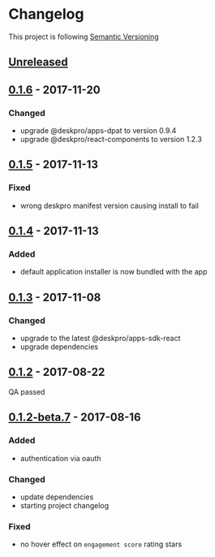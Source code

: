 # Changelog

This project is following [Semantic Versioning](http://semver.org)

## [Unreleased][]

## [0.1.6][] - 2017-11-20

### Changed

- upgrade @deskpro/apps-dpat to version 0.9.4
- upgrade @deskpro/react-components to version 1.2.3

## [0.1.5][] - 2017-11-13

### Fixed

 - wrong deskpro manifest version causing install to fail


## [0.1.4][] - 2017-11-13

### Added

 - default application installer is now bundled with the app

## [0.1.3][] - 2017-11-08

### Changed

 - upgrade to the latest @deskpro/apps-sdk-react
 - upgrade dependencies

## [0.1.2][] - 2017-08-22

QA passed

## [0.1.2-beta.7][] - 2017-08-16

### Added
 - authentication via oauth

### Changed
 - update dependencies
 - starting project changelog
 
### Fixed 
 - no hover effect on `engagement score` rating stars

[Unreleased]: https://github.com/DeskproApps/mailchimp/compare/v0.1.6...HEAD
[0.1.6]: https://github.com/DeskproApps/mailchimp/compare/v0.1.5...v0.1.6
[0.1.5]: https://github.com/DeskproApps/mailchimp/compare/v0.1.4...v0.1.5
[0.1.4]: https://github.com/DeskproApps/mailchimp/compare/v0.1.3...v0.1.4
[0.1.3]: https://github.com/DeskproApps/mailchimp/compare/v0.1.2...v0.1.3
[0.1.2]: https://github.com/DeskproApps/mailchimp/compare/v0.1.2-beta.7...v0.1.2
[0.1.2-beta.7]: https://github.com/DeskproApps/mailchimp/tree/v0.1.2-beta.7